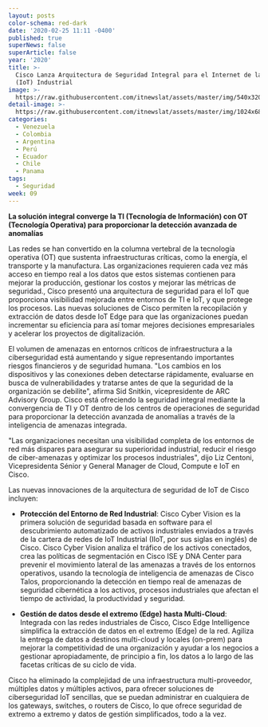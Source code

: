 ```yaml
---
layout: posts
color-schema: red-dark
date: '2020-02-25 11:11 -0400'
published: true
superNews: false
superArticle: false
year: '2020'
title: >-
  Cisco Lanza Arquitectura de Seguridad Integral para el Internet de las Cosas
  (IoT) Industrial
image: >-
  https://raw.githubusercontent.com/itnewslat/assets/master/img/540x320/Cisco-Security-p.jpg
detail-image: >-
  https://raw.githubusercontent.com/itnewslat/assets/master/img/1024x680/Cisco-Security-g.jpg
categories:
  - Venezuela
  - Colombia
  - Argentina
  - Perú
  - Ecuador
  - Chile
  - Panama
tags:
  - Seguridad
week: 09
---
```

**La solución integral converge la TI (Tecnología de Información) con OT (Tecnología Operativa) para proporcionar la detección avanzada de anomalías**

Las redes se han convertido en la columna vertebral de la tecnología operativa (OT) que sustenta infraestructuras críticas, como la energía, el transporte y la manufactura. Las organizaciones requieren cada vez más acceso en tiempo real a los datos que estos sistemas contienen para mejorar la producción, gestionar los costos y mejorar las métricas de seguridad., Cisco presentó una arquitectura de seguridad para el IoT que proporciona visibilidad mejorada entre entornos de TI e IoT, y que protege los procesos. Las nuevas soluciones de Cisco permiten la recopilación y extracción de datos desde IoT Edge para que las organizaciones puedan incrementar su eficiencia para así tomar mejores decisiones empresariales y acelerar los proyectos de digitalización.

El volumen de amenazas en entornos críticos de infraestructura a la ciberseguridad está aumentando y sigue representando importantes riesgos financieros y de seguridad humana. "Los cambios en los dispositivos y las conexiones deben detectarse rápidamente, evaluarse en busca de vulnerabilidades y tratarse antes de que la seguridad de la organización se debilite", afirma Sid Snitkin, vicepresidente de ARC Advisory Group. Cisco está ofreciendo la seguridad integral mediante la convergencia de TI y OT dentro de los centros de operaciones de seguridad para proporcionar la detección avanzada de anomalías a través de la inteligencia de amenazas integrada.

"Las organizaciones necesitan una visibilidad completa de los entornos de red más dispares para asegurar su superioridad industrial, reducir el riesgo de ciber-amenazas y optimizar los procesos industriales", dijo Liz Centoni, Vicepresidenta Sénior y General Manager de Cloud, Compute e IoT en Cisco.

Las nuevas innovaciones de la arquitectura de seguridad de IoT de Cisco incluyen:

- **Protección del Entorno de Red Industrial**: Cisco Cyber Vision es la primera solución de seguridad basada en software para el descubrimiento automatizado de activos industriales enviados a través de la cartera de redes de IoT Industrial (IIoT, por sus siglas en inglés) de Cisco. Cisco Cyber Vision analiza el tráfico de los activos conectados, crea las políticas de segmentación en Cisco ISE y DNA Center para prevenir el movimiento lateral de las amenazas a través de los entornos operativos, usando la tecnología de inteligencia de amenazas de Cisco Talos, proporcionando la detección en tiempo real de amenazas de seguridad cibernética a los activos, procesos industriales que afectan el tiempo de actividad, la productividad y seguridad.

- **Gestión de datos desde el extremo (Edge) hasta Multi-Cloud**: Integrada con las redes industriales de Cisco, Cisco Edge Intelligence simplifica la extracción de datos en el extremo (Edge) de la red. Agiliza la entrega de datos a destinos multi-cloud y locales (on-prem) para mejorar la competitividad de una organización y ayudar a los negocios a gestionar apropiadamente, de principio a fin, los datos a lo largo de las facetas críticas de su ciclo de vida.

Cisco ha eliminado la complejidad de una infraestructura multi-proveedor, múltiples datos y múltiples activos, para ofrecer soluciones de ciberseguridad IoT sencillas, que se puedan administrar en cualquiera de los gateways, switches, o routers de Cisco, lo que ofrece seguridad de extremo a extremo y datos de gestión simplificados, todo a la vez.